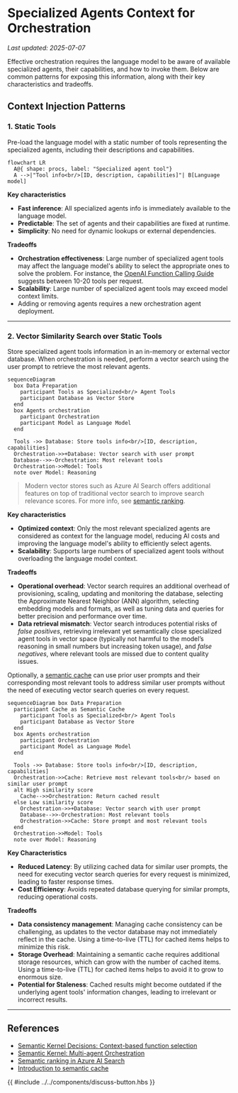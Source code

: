 # Specialized Agents Context for Orchestration

_Last updated: 2025-07-07_

Effective orchestration requires the language model to be aware of available
specialized agents, their capabilities, and how to invoke them. Below are common
patterns for exposing this information, along with their key characteristics and
tradeoffs.

## Context Injection Patterns

### 1. Static Tools

Pre-load the language model with a static number of tools representing the
specialized agents, including their descriptions and capabilities.

```mermaid
flowchart LR
  A@{ shape: procs, label: "Specialized agent tool"}
  A -->|"Tool info<br/>[ID, description, capabilities]"| B[Language model]
```

**Key characteristics**

- **Fast inference**: All specialized agents info is immediately available to
  the language model.
- **Predictable**: The set of agents and their capabilities are fixed at
  runtime.
- **Simplicity**: No need for dynamic lookups or external dependencies.

**Tradeoffs**

- **Orchestration effectiveness**: Large number of specialized agent tools may
  affect the language model's ability to select the appropriate ones to solve
  the problem. For instance, the
  [OpenAI Function Calling Guide](https://platform.openai.com/docs/guides/function-calling?api-mode=chat)
  suggests between 10-20 tools per request.
- **Scalability**: Large number of specialized agent tools may exceed model
  context limits.
- Adding or removing agents requires a new orchestration agent deployment.

---

### 2. Vector Similarity Search over Static Tools

Store specialized agent tools information in an in-memory or external vector
database. When orchestration is needed, perform a vector search using the user
prompt to retrieve the most relevant agents.

```mermaid
sequenceDiagram
  box Data Preparation
    participant Tools as Specialized<br/> Agent Tools
    participant Database as Vector Store
  end
  box Agents orchestration
    participant Orchestration
    participant Model as Language Model
  end

  Tools ->> Database: Store tools info<br/>[ID, description, capabilities]
  Orchestration->>+Database: Vector search with user prompt
  Database-->>-Orchestration: Most relevant tools
  Orchestration->>Model: Tools
  note over Model: Reasoning
```

> Modern vector stores such as Azure AI Search offers additional features on top
> of traditional vector search to improve search relevance scores. For more
> info, see
> [semantic ranking](https://learn.microsoft.com/en-us/azure/search/semantic-search-overview).

**Key characteristics**

- **Optimized context**: Only the most relevant specialized agents are
  considered as context for the language model, reducing AI costs and improving
  the language model's ability to efficiently select agents.
- **Scalability**: Supports large numbers of specialized agent tools without
  overloading the language model context.

**Tradeoffs**

- **Operational overhead**: Vector search requires an additional overhead of
  provisioning, scaling, updating and monitoring the database, selecting the
  Approximate Nearest Neighbor (ANN) algorithm, selecting embedding models and
  formats, as well as tuning data and queries for better precision and
  performance over time.
- **Data retrieval mismatch**: Vector search introduces potential risks of
  _false positives_, retrieving irrelevant yet semantically close specialized
  agent tools in vector space (typically not harmful to the model’s reasoning in
  small numbers but increasing token usage), and _false negatives_, where
  relevant tools are missed due to content quality issues.

Optionally, a
[semantic cache](https://learn.microsoft.com/en-us/azure/cosmos-db/gen-ai/semantic-cache)
can use prior user prompts and their corresponding most relevant tools to
address similar user prompts without the need of executing vector search queries
on every request.

```mermaid
sequenceDiagram box Data Preparation
  participant Cache as Semantic Cache
    participant Tools as Specialized<br/> Agent Tools
    participant Database as Vector Store
  end
  box Agents orchestration
    participant Orchestration
    participant Model as Language Model
  end

  Tools ->> Database: Store tools info<br/>[ID, description, capabilities]
  Orchestration->>Cache: Retrieve most relevant tools<br/> based on similar user prompt
  alt High similarity score
    Cache-->>Orchestration: Return cached result
  else Low similarity score
    Orchestration->>+Database: Vector search with user prompt
    Database-->>-Orchestration: Most relevant tools
    Orchestration->>Cache: Store prompt and most relevant tools
  end
  Orchestration->>Model: Tools
  note over Model: Reasoning
```

**Key Characteristics**

- **Reduced Latency**: By utilizing cached data for similar user prompts, the
  need for executing vector search queries for every request is minimized,
  leading to faster response times.
- **Cost Efficiency**: Avoids repeated database querying for similar prompts,
  reducing operational costs.

**Tradeoffs**

- **Data consistency management**: Managing cache consistency can be
  challenging, as updates to the vector database may not immediately reflect in
  the cache. Using a time-to-live (TTL) for cached items helps to minimize this
  risk.
- **Storage Overhead**: Maintaining a semantic cache requires additional storage
  resources, which can grow with the number of cached items. Using a
  time-to-live (TTL) for cached items helps to avoid it to grow to enormous
  size.
- **Potential for Staleness**: Cached results might become outdated if the
  underlying agent tools' information changes, leading to irrelevant or
  incorrect results.

---

## References

- [Semantic Kernel Decisions: Context-based function selection](https://github.com/markwallace-microsoft/semantic-kernel/blob/main/docs/decisions/0072-context-based-function-selection.md)
- [Semantic Kernel: Multi-agent Orchestration](https://devblogs.microsoft.com/semantic-kernel/semantic-kernel-multi-agent-orchestration/)
- [Semantic ranking in Azure AI Search](https://learn.microsoft.com/en-us/azure/search/semantic-search-overview)
- [Introduction to semantic cache](https://learn.microsoft.com/en-us/azure/cosmos-db/gen-ai/semantic-cache)

{{ #include ../../components/discuss-button.hbs }}
